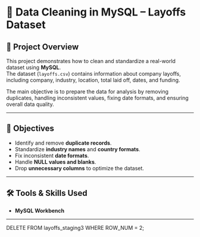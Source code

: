 # 🧹 Data Cleaning in MySQL – Layoffs Dataset  

## 📌 Project Overview  
This project demonstrates how to clean and standardize a real-world dataset using **MySQL**.  
The dataset (`layoffs.csv`) contains information about company layoffs, including company, industry, location, total laid off, dates, and funding.  

The main objective is to prepare the data for analysis by removing duplicates, handling inconsistent values, fixing date formats, and ensuring overall data quality.  

---

## 🎯 Objectives  
- Identify and remove **duplicate records**.  
- Standardize **industry names** and **country formats**.  
- Fix inconsistent **date formats**.  
- Handle **NULL values and blanks**.  
- Drop **unnecessary columns** to optimize the dataset.  

---

## 🛠 Tools & Skills Used  
- **MySQL Workbench**  


---

DELETE FROM layoffs_staging3
WHERE ROW_NUM = 2;
